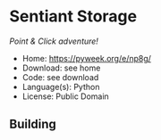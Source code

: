 # Sentiant Storage

_Point & Click adventure!_

- Home: https://pyweek.org/e/np8g/
- Download: see home
- Code: see download
- Language(s): Python
- License: Public Domain

## Building


